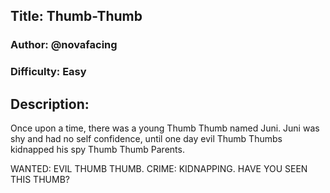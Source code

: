 ## Title: Thumb-Thumb
### Author: @novafacing
### Difficulty: Easy
## Description:

Once upon a time, there was a young Thumb Thumb named Juni.
Juni was shy and had no self confidence, until one day evil Thumb Thumbs kidnapped his spy Thumb Thumb Parents.

WANTED: EVIL THUMB THUMB.
CRIME:  KIDNAPPING.
HAVE YOU SEEN THIS THUMB?
